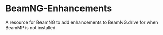 # BeamNG-Enhancements
A resource for BeamNG to add enhancements to BeamNG.drive for when BeamMP is not installed.
